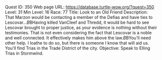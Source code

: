 Quest ID: 350
Web page URL: https://database.turtle-wow.org/?quest=350
Level: 31
Min Level: 16
Race: 77
Title: Look to an Old Friend
Description: That Marzon would be contacting a member of the Defias and have ties to Lescovar...$B$BHaving killed VanCleef and Thredd, it would be hard to see Lescovar brought to proper justice, as your evidence is nothing without their testimonies. That is not even considering the fact that Lescovar is a noble and well connected. It effectively makes him above the law.$B$BYou'll need other help. I loathe to do so, but there is someone I know that will aid us. You'll find Trias in the Trade District of the city.
Objective: Speak to Elling Trias in Stormwind.
